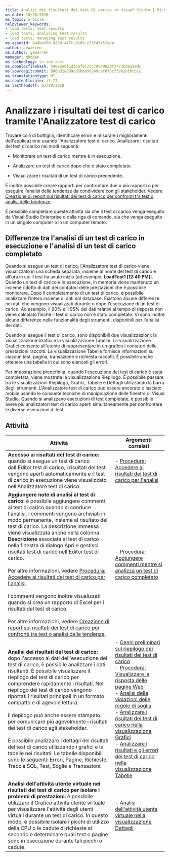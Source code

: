 ```yaml
---
title: Analisi dei risultati dei test di carico in Visual Studio | Microsoft Docs
ms.date: 10/20/2016
ms.topic: article
helpviewer_keywords:
- load tests, test results
- load tests, analyzing test results
- load tests, managing test results
ms.assetid: 8a4ba300-425d-447c-91d9-c53f4345feee
author: gewarren
ms.author: gewarren
manager: ghogen
ms.technology: vs-ide-test
ms.openlocfilehash: 549a2e6f1d3b5f0c2cc7994902bf3773bdea19dc
ms.sourcegitcommit: 900ed1e299cd5bba56249cef8f5cf3981b10cb1c
ms.translationtype: HT
ms.contentlocale: it-IT
ms.lasthandoff: 03/19/2018
---
```

# <a name="analyze-load-test-results-using-the-load-test-analyzer"></a>Analizzare i risultati dei test di carico tramite l'Analizzatore test di carico

Trovare colli di bottiglia, identificare errori e misurare i miglioramenti dell'applicazione usando l'Analizzatore test di carico. Analizzare i risultati del test di carico nei modi seguenti:

-   Monitorare un test di carico mentre è in esecuzione.

-   Analizzare un test di carico dopo che è stato completato.

-   Visualizzare i risultati di un test di carico precedente.

È inoltre possibile creare rapporti per confrontare due o più rapporti o per eseguire l'analisi delle tendenze da condividere con gli stakeholder. Vedere [Creazione di report sui risultati dei test di carico per confronti tra test o analisi delle tendenze](../test/compare-load-test-results.md).

È possibile completare queste attività sia che il test di carico venga eseguito da Visual Studio Enterprise o dalla riga di comando, sia che venga eseguito in un singolo computer o in un computer remoto.

## <a name="differences-between-analyzing-a-running-and-a-completed-load-test"></a>Differenze tra l'analisi di un test di carico in esecuzione e l'analisi di un test di carico completato

 Quando si esegue un test di carico, l'Analizzatore test di carico viene visualizzato in una scheda separata, insieme al nome del test di carico e all'ora in cui il test ha avuto inizio (ad esempio, **LoadTest1 [12:40 PM]**). Quando un test di carico è in esecuzione, in memoria viene mantenuto un insieme ridotto di dati dei contatori delle prestazioni che è possibile monitorare. Dopo il completamento di un test di carico, è possibile analizzare l'intero insieme di dati dal database. Esistono alcune differenze nei dati che vengono visualizzati durante o dopo l'esecuzione di un test di carico. Ad esempio, il 90% e il 95% dei dati relativi al tempo di risposta non viene calcolato finché il test di carico non è stato completato. Vi sono inoltre alcune differenze nelle funzionalità degli strumenti, disponibili per l'analisi dei dati.

 Quando si esegue il test di carico, sono disponibili due visualizzazioni: la visualizzazione Grafici e la visualizzazione Tabelle. La visualizzazione Grafici consente all'utente di rappresentare in un grafico i contatori delle prestazioni raccolti. La visualizzazione Tabelle fornisce informazioni su ciascun test, pagina, transazione e richiesta raccolti. È possibile anche ottenere una tabella in cui sono elencati gli errori.

 Per impostazione predefinita, quando l'esecuzione dei test di carico è stata completata, viene mostrata la visualizzazione Riepilogo. È possibile passare tra le visualizzazioni Riepilogo, Grafici, Tabelle e Dettagli utilizzando la barra degli strumenti. L'Analizzatore test di carico può essere ancorato o lasciato mobile usando le consuete tecniche di manipolazione delle finestre di Visual Studio. Quando si analizzano esecuzioni di test completate, è possibile avere più analizzatori test di carico aperti simultaneamente per confrontare le diverse esecuzioni di test.

## <a name="tasks"></a>Attività

|Attività|Argomenti correlati|
|-----------|-----------------------|
|**Accesso ai risultati del test di carico:** quando si esegue un test di carico dall'Editor test di carico, i risultati del test vengono aperti automaticamente e il test di carico in esecuzione viene visualizzato nell'Analizzatore test di carico.|-   [Procedura: Accedere ai risultati dei test di carico per l'analisi](../test/how-to-access-load-test-results-for-analysis.md)|
|**Aggiungere note di analisi al test di carico:** è possibile aggiungere commenti al test di carico quando si conduce l'analisi. I commenti vengono archiviati in modo permanente, insieme al risultato del test di carico. La descrizione immessa viene visualizzata anche nella colonna **Descrizione** associata al test di carico nella finestra di dialogo Apri e gestisci risultati test di carico nell'Editor test di carico.<br /><br /> Per altre informazioni, vedere [Procedura: Accedere ai risultati dei test di carico per l'analisi](../test/how-to-access-load-test-results-for-analysis.md).<br /><br /> I commenti vengono inoltre visualizzati quando si crea un rapporto di Excel per i risultati del test di carico.<br /><br /> Per altre informazioni, vedere [Creazione di report sui risultati dei test di carico per confronti tra test o analisi delle tendenze](../test/compare-load-test-results.md).|-   [Procedura: Aggiungere commenti mentre si analizza un test di carico completato](../test/how-to-add-comments-on-a-completed-load-test.md)|
|**Analisi dei risultati del test di carico:** dopo l'accesso ai dati dell'esecuzione del test di carico, è possibile analizzare i dati risultanti. È possibile visualizzare il riepilogo del test di carico per comprendere rapidamente i risultati. Nel riepilogo dei test di carico vengono riportati i risultati principali in un formato compatto e di agevole lettura.<br /><br /> Il riepilogo può anche essere stampato. per comunicare più agevolmente i risultati dei test di carico agli stakeholder.<br /><br /> È possibile analizzare i dettagli dei risultati del test di carico utilizzando i grafici e le tabelle nei risultati. Le tabelle disponibili sono le seguenti: Errori, Pagine, Richieste, Traccia SQL, Test, Soglie e Transazioni.|-   [Cenni preliminari sul riepilogo dei risultati dei test di carico](../test/load-test-results-summary-overview.md)<br />-   [Procedura: Visualizzare la risposta delle pagine Web](../test/how-to-view-web-page-response-time-in-a-load-test.md)<br />-   [Analisi delle violazioni delle regole di soglia](../test/analyze-threshold-rule-violations-in-load-tests.md)<br />-   [Analizzare i risultati dei test di carico nella visualizzazione Grafici](../test/analyze-load-test-results-in-the-graphs-view.md)<br />-   [Analizzare i risultati e gli errori dei test di carico nella visualizzazione Tabelle](../test/analyze-load-test-results-and-errors-in-the-tables-view.md)|
|**Analisi dell'attività utente virtuale nei risultati del test di carico per isolare i problemi di prestazioni:** è possibile utilizzare il Grafico attività utente virtuale per visualizzare l'attività degli utenti virtuali durante un test di carico. In questo modo, è possibile isolare i picchi di utilizzo della CPU o le cadute di richieste al secondo e determinare quali test o pagine sono in esecuzione durante tali picchi o cadute.|-   [Analisi dell'attività utente virtuale nella visualizzazione Dettagli](../test/analyze-load-test-virtual-user-activity-in-the-details-view.md)|